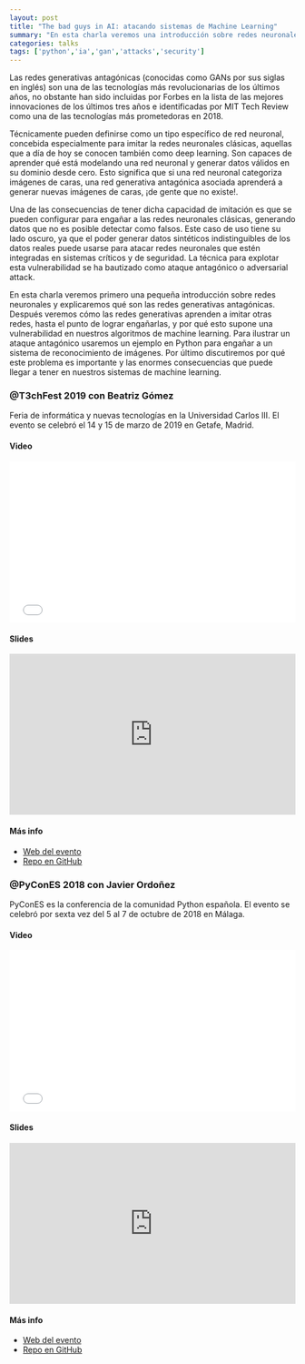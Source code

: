 ```yaml
---
layout: post
title: "The bad guys in AI: atacando sistemas de Machine Learning"
summary: "En esta charla veremos una introducción sobre redes neuronales y explicaremos qué son las redes generativas antagónicas. Después veremos cómo las redes generativas aprenden a imitar otras redes, hasta el punto de lograr engañarlas, y por qué esto supone una vulnerabilidad en nuestros algoritmos de machine learning."
categories: talks
tags: ['python','ia','gan','attacks','security']
---
```


Las redes generativas antagónicas (conocidas como GANs por sus siglas en inglés) son una de las tecnologías más revolucionarias de los últimos años, no obstante han sido incluidas por Forbes en la lista de las mejores innovaciones de los últimos tres años e identificadas por MIT Tech Review como una de las tecnologías más prometedoras en 2018.

Técnicamente pueden definirse como un tipo específico de red neuronal, concebida especialmente para imitar la redes neuronales clásicas, aquellas que a día de hoy se conocen también como deep learning. Son capaces de aprender qué está modelando una red neuronal y generar datos válidos en su dominio desde cero. Esto significa que si una red neuronal categoriza imágenes de caras, una red generativa antagónica asociada aprenderá a generar nuevas imágenes de caras, ¡de gente que no existe!.

Una de las consecuencias de tener dicha capacidad de imitación es que se pueden configurar para engañar a las redes neuronales clásicas, generando datos que no es posible detectar como falsos. Este caso de uso tiene su lado oscuro, ya que el poder generar datos sintéticos indistinguibles de los datos reales puede usarse para atacar redes neuronales que estén integradas en sistemas críticos y de seguridad. La técnica para explotar esta vulnerabilidad se ha bautizado como ataque antagónico o adversarial attack.

En esta charla veremos primero una pequeña introducción sobre redes neuronales y explicaremos qué son las redes generativas antagónicas. Después veremos cómo las redes generativas aprenden a imitar otras redes, hasta el punto de lograr engañarlas, y por qué esto supone una vulnerabilidad en nuestros algoritmos de machine learning. Para ilustrar un ataque antagónico usaremos un ejemplo en Python para engañar a un sistema de reconocimiento de imágenes. Por último discutiremos por qué este problema es importante y las enormes consecuencias que puede llegar a tener en nuestros sistemas de machine learning.

### @T3chFest 2019 con Beatriz Gómez

Feria de informática y nuevas tecnologías en la Universidad Carlos III. El evento se celebró el 14 y 15 de marzo de 2019 en Getafe, Madrid.

#### Video

<div style="position: relative; padding-bottom: 56.25%; height: 0; overflow: hidden;">
 <iframe src="//www.youtube.com/embed/d-8DdW7MTxQ" style="position: absolute; top: 0; left: 0; width: 100%; height: 100%; border:0;" allowfullscreen="" title="YouTube Video"></iframe>
</div>

#### Slides

<div style="left: 0; width: 100%; height: 0; position: relative; padding-bottom: 56.1972%;"><iframe src="https://speakerdeck.com/player/e1315eb42a174c0ea454e55183115ca0" style="border: 0; top: 0; left: 0; width: 100%; height: 100%; position: absolute;" allowfullscreen scrolling="no" allow="encrypted-media"></iframe></div>

#### Más info

- [Web del evento](https://t3chfest.es/2019/programa/the-bad-guys-atacando-sistemas-machine-learning)
- [Repo en GitHub](https://github.com/aliciapj/adversarial-networks)


### @PyConES 2018 con Javier Ordoñez

PyConES es la conferencia de la comunidad Python española. El evento se celebró por sexta vez del 5 al 7 de octubre de 2018 en Málaga.

#### Video

<div style="position: relative; padding-bottom: 56.25%; height: 0; overflow: hidden;">
 <iframe src="//www.youtube.com/embed/D2m9Ejx6S9k" style="position: absolute; top: 0; left: 0; width: 100%; height: 100%; border:0;" allowfullscreen="" title="YouTube Video"></iframe>
</div>

#### Slides

<div style="left: 0; width: 100%; height: 0; position: relative; padding-bottom: 56.1972%;"><iframe src="https://speakerdeck.com/player/9f0c2640c48c40b5b1cd82a671db4b04" style="border: 0; top: 0; left: 0; width: 100%; height: 100%; position: absolute;" allowfullscreen scrolling="no" allow="encrypted-media"></iframe></div>

#### Más info

- [Web del evento](https://2018.es.pycon.org/talk/the-bad-guys-in-ai-atacando-sistemas-de-machine-learning)
- [Repo en GitHub](https://github.com/aliciapj/adversarial-networks)

